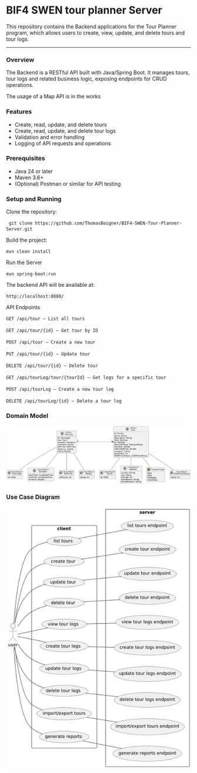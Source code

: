 # BIF4 SWEN tour planner Server

This repository contains the Backend applications for the Tour Planner program, which allows users to create, view, update, and delete tours and tour logs.

---

### Overview

The Backend is a RESTful API built with Java/Spring Boot. It manages tours, tour logs and related business logic, exposing endpoints for CRUD operations.

The usage of a Map API is in the works

### Features

- Create, read, update, and delete tours
- Create, read, update, and delete tour logs
- Validation and error handling
- Logging of API requests and operations

### Prerequisites

- Java 24 or later
- Maven 3.6+
- (Optional) Postman or similar for API testing

### Setup and Running

Clone the repository:

     git clone https://github.com/ThomasBoigner/BIF4-SWEN-Tour-Planner-Server.git
	

Build the project:
	
	mvn clean install

Run the Server

	mvn spring-boot:run

The backend API will be available at:

    http://localhost:8080/

API Endpoints

    GET /api/tour — List all tours

    GET /api/tour/{id} — Get tour by ID

    POST /api/tour — Create a new tour

    PUT /api/tour/{id} — Update tour

    DELETE /api/tour/{id} — Delete tour

    GET /api/tourLog/tour/{tourId} — Get logs for a specific tour

    POST /api/tourLog — Create a new tour log

    DELETE /api/tourLog/{id} — Delete a tour log

### Domain Model
![Domain Model](src/docs/DomainModel.png)

### Use Case Diagram
![Use Case Diagram](src/docs/UseCase.png)
